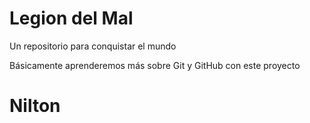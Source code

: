 # Legion del Mal

Un repositorio para conquistar el mundo

Básicamente aprenderemos más sobre Git y GitHub con este proyecto

# Nilton
